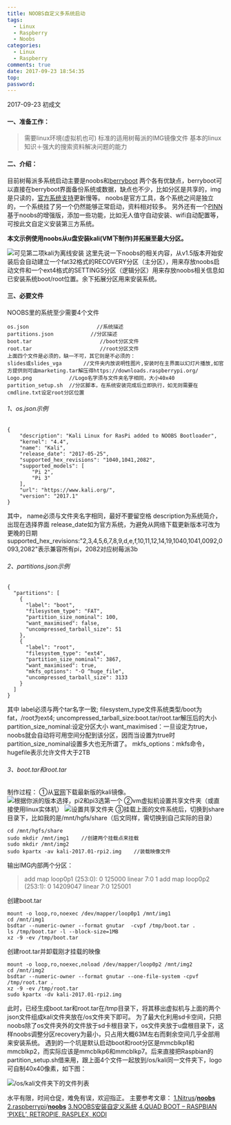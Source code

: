 ```yaml
---
title: NOOBS自定义多系统启动
tags:
  - Linux
  - Raspberry
  - Noobs
categories:
  - Linux
  - Raspberry
comments: true
date: 2017-09-23 18:54:35
top:
password:
---
```

2017-09-23 初成文

#### 一、准备工作：

>需要linux环境(虚拟机也可)
标准的适用树莓派的IMG镜像文件
基本的linux知识＋强大的搜索资料解决问题的能力
<!-- more -->

#### 二、介绍：

目前树莓派多系统启动主要是noobs和[berryboot](http://www.berryterminal.com/doku.php/berryboot)
两个各有优缺点，berryboot可以直接在berryboot界面备份系统或数据，缺点也不少，比如分区是共享的，img是只读的，[官方系统支持](https://sourceforge.net/projects/berryboot/files/os_images/)更新慢等。
noobs是官方工具，各个系统之间是独立的，一个系统挂了另一个仍然能够正常启动，资料相对较多。
另外还有一个[PINN](https://github.com/procount/pinn/blob/master/README_PINN.md)基于noobs的增强版，添加一些功能，比如无人值守自动安装、wifi自动配置等，可按此文自定义安装第三方系统。

**本文示例使用noobs从u盘安装kali(VM下制作)并拓展至最大分区。**

![可见第二项kali为离线安装](http://upload-images.jianshu.io/upload_images/7439293-cdee0b92623443a0.jpg?imageMogr2/auto-orient/strip%7CimageView2/2/w/1080/q/50)
这里先说一下noobs的相关内容，从v1.5版本开始安装后会自动建立一个fat32格式的RECOVERY分区（主分区），用来存放noobs启动文件和一个ext4格式的SETTINGS分区（逻辑分区）用来存放noobs相关信息如已安装系统boot/root位置。余下拓展分区用来安装系统。

#### 三、必要文件
NOOBS里的系统至少需要4个文件
```
os.json                      //系统描述
partitions.json            //分区描述
boot.tar                      //boot分区文件
root.tar                      //root分区文件
上面四个文件是必须的，缺一不可，其它则是不必须的：
slides或slides_vga		//文件夹内放说明性图片,安装时在主界面以幻灯片播放,如官方提供则可由marketing.tar解压得https://downloads.raspberrypi.org/
Logo.png			//Logo名字须与文件夹名字相同，大小40x40
partition_setup.sh	//分区脚本，在系统安装完成后立即执行，如无则需要在cmdline.txt设定root分区位置
```

###### 1、os.json示例

```
{
    "description": "Kali Linux for RasPi added to NOOBS Bootloader",
    "kernel": "4.4",
    "name": "Kali",
    "release_date": "2017-05-25",
	"supported_hex_revisions": "1040,1041,2082",
    "supported_models": [
        "Pi 2",
        "Pi 3"
    ],
    "url": "https://www.kali.org/",
    "version": "2017.1"
}
```
其中，
name必须与文件夹名字相同，最好不要留空格
description为系统简介，出现在选择界面
release_date如为官方系统，为避免从网络下载更新版本可改为更晚的日期
supported_hex_revisions:"2,3,4,5,6,7,8,9,d,e,f,10,11,12,14,19,1040,1041,0092,0093,2082"表示兼容所有pi，2082对应树莓派3b

###### 2、partitions.json示例

```
{
  "partitions": [
    {
      "label": "boot",
      "filesystem_type": "FAT",
      "partition_size_nominal": 100,
      "want_maximised": false,
      "uncompressed_tarball_size": 51
    },
    {
      "label": "root",
      "filesystem_type": "ext4",
      "partition_size_nominal": 3867,
      "want_maximised": true,
      "mkfs_options": "-O ^huge_file",
      "uncompressed_tarball_size": 3133
    }
  ]
}
```
其中
label必须与两个tar名字一致;
filesystem_type文件系统类型/boot为fat，/root为ext4;
uncompressed_tarball_size:boot.tar/root.tar解压后的大小
partition_size_nominal:设定分区大小
want_maximised：一旦设定为true，noobs就会自动将可用空间分配到该分区，因而当设置为true时partition_size_nominal设置多大也无所谓了。
mkfs_options：mkfs命令，hugefile表示允许文件大于2TB

###### 3、boot.tar和root.tar 
制作过程：
①从[官网](https://www.offensive-security.com/kali-linux-arm-images/)下载最新版的kali镜像。
![根据你派的版本选择，pi2和pi3选第一个](http://upload-images.jianshu.io/upload_images/7439293-64b22e885433b6b0.png?imageMogr2/auto-orient/strip%7CimageView2/2/w/1240)
②vm虚拟机设置共享文件夹（或直接使用linux实体机）
![设置共享文件夹](http://upload-images.jianshu.io/upload_images/7439293-eef5909b51e8cc64.png?imageMogr2/auto-orient/strip%7CimageView2/2/w/1240)
③挂载上面的文件系统后，切换到share目录下，比如我的是/mnt/hgfs/share（后文同样，需切换到自己实际的目录）

```
cd /mnt/hgfs/share
sudo mkdir /mnt/img1	//创建两个挂载点来挂载
sudo mkdir /mnt/img2
sudo kpartx -av kali-2017.01-rpi2.img    //装载映像文件
```

输出IMG内部两个分区：

>add map loop0p1 (253:0): 0 125000 linear 7:0 1
add map loop0p2 (253:1): 0 14209047 linear 7:0 125001

创建boot.tar

```
mount -o loop,ro,noexec /dev/mapper/loop0p1 /mnt/img1
cd /mnt/img1
bsdtar --numeric-owner --format gnutar  -cvpf /tmp/boot.tar .
ls /tmp/boot.tar -l --block-size=1MB
xz -9 -ev /tmp/boot.tar
```

创建root.tar并卸载刚才挂载的映像

```
mount -o loop,ro,noexec,noload /dev/mapper/loop0p2 /mnt/img2
cd /mnt/img2
bsdtar --numeric-owner --format gnutar --one-file-system -cpvf /tmp/root.tar .
xz -9 -ev /tmp/root.tar
sudo kpartx -dv kali-2017.01-rpi2.img
```

此时，已经生成boot.tar和root.tar在/tmp目录下，将其移出虚拟机与上面的两个json文件组成kali文件夹放在/os文件夹下即可。
为了最大化利用sd卡空间，只把noobs除了os文件夹外的文件放于sd卡根目录下，os文件夹放于u盘根目录下，这样noobs调整分区recovery为最小，只占用大概63M左右而剩余空间几乎全部用来安装系统。
遇到的一个坑是默认启动boot和root分区是mmcblkp1和mmcblkp2，而实际应该是mmcblkp6和mmcblkp7。后来直接把Raspbian的partition_setup.sh借来用，跟上面4个文件一起放到/os/kali同一文件夹下，logo可自制40x40像素，如下图：

![/os/kali文件夹下的文件列表](http://upload-images.jianshu.io/upload_images/7439293-a9158afefc8c13d6.png?imageMogr2/auto-orient/strip%7CimageView2/2/w/1240)

水平有限，时间仓促，难免有误，欢迎指正。
主要参考文章：
[1.Nitrus](https://github.com/Nitrus)/**[noobs](https://github.com/Nitrus/noobs)**
[2.raspberrypi](https://github.com/raspberrypi)/**[noobs](https://github.com/raspberrypi/noobs)**
[3.NOOBS安装自定义系统](http://blog.csdn.net/yunnysunny/article/details/44726905)
[4.QUAD BOOT – RASPBIAN ‘PIXEL’, RETROPIE, RASPLEX, KODI](http://www.multibootpi.com/builds/quad-boot-raspbian-pixel-retropie-rasplex-kodi/)

